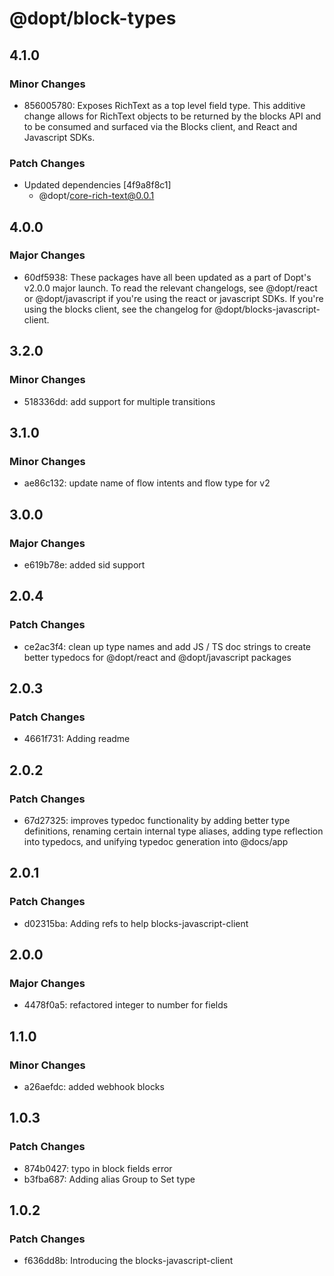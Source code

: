 # @dopt/block-types

## 4.1.0

### Minor Changes

- 856005780: Exposes RichText as a top level field type. This additive change allows for RichText objects to be returned by the blocks API and to be consumed and surfaced via the Blocks client, and React and Javascript SDKs.

### Patch Changes

- Updated dependencies [4f9a8f8c1]
  - @dopt/core-rich-text@0.0.1

## 4.0.0

### Major Changes

- 60df5938: These packages have all been updated as a part of Dopt's v2.0.0 major launch. To read the relevant changelogs, see @dopt/react or @dopt/javascript if you're using the react or javascript SDKs. If you're using the blocks client, see the changelog for @dopt/blocks-javascript-client.

## 3.2.0

### Minor Changes

- 518336dd: add support for multiple transitions

## 3.1.0

### Minor Changes

- ae86c132: update name of flow intents and flow type for v2

## 3.0.0

### Major Changes

- e619b78e: added sid support

## 2.0.4

### Patch Changes

- ce2ac3f4: clean up type names and add JS / TS doc strings to create better typedocs for @dopt/react and @dopt/javascript packages

## 2.0.3

### Patch Changes

- 4661f731: Adding readme

## 2.0.2

### Patch Changes

- 67d27325: improves typedoc functionality by adding better type definitions, renaming certain internal type aliases, adding type reflection into typedocs, and unifying typedoc generation into @docs/app

## 2.0.1

### Patch Changes

- d02315ba: Adding refs to help blocks-javascript-client

## 2.0.0

### Major Changes

- 4478f0a5: refactored integer to number for fields

## 1.1.0

### Minor Changes

- a26aefdc: added webhook blocks

## 1.0.3

### Patch Changes

- 874b0427: typo in block fields error
- b3fba687: Adding alias Group to Set type

## 1.0.2

### Patch Changes

- f636dd8b: Introducing the blocks-javascript-client
